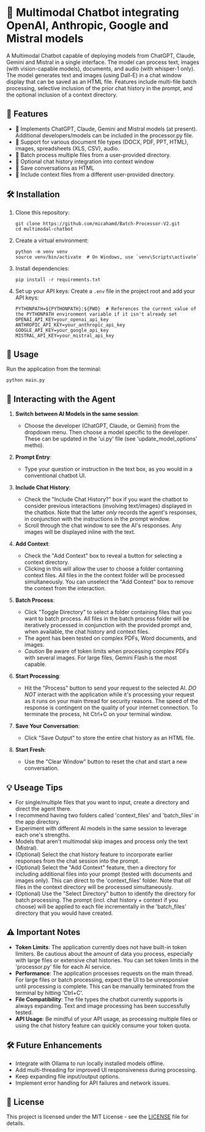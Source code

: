 # 🚀 Multimodal Chatbot integrating OpenAI, Anthropic, Google and Mistral models

A Multimodal Chatbot capable of deploying models from ChatGPT, Claude, Gemini and Mistral in a single interface. The model can process text, images (with vision-capable models), documents, and audio (with whisper-1 only). The model generates text and images (using Dall-E) in a chat window display that can be saved as an HTML file. Features include multi-file batch processing, selective inclusion of the prior chat history in the prompt, and the optional inclusion of a context directory.   

## 🌟 Features 

- 🤖 Implements ChatGPT, Claude, Gemini and Mistral models (at present). Additional developers/models can be included in the processor.py file. 
- 📄 Support for various document file types (DOCX, PDF, PPT, HTML), images, spreadsheets (XLS, CSV), audio.
- 📁 Batch process multiple files from a user-provided directory.
- 💬 Optional chat history integration into context window
- 💾 Save conversations as HTML
- 🧠 Include context files from a different user-provided directory.

## 🛠️ Installation

1. Clone this repository:
   ```
   git clone https://github.com/micahamd/Batch-Processor-V2.git
   cd multimodal-chatbot
   ```

2. Create a virtual environment:
   ```
   python -m venv venv
   source venv/bin/activate  # On Windows, use `venv\Scripts\activate`
   ```

3. Install dependencies:
   ```
   pip install -r requirements.txt
   ```

4. Set up your API keys:
   Create a `.env` file in the project root and add your API keys:
   ```
   PYTHONPATH=${PYTHONPATH}:${PWD}  # References the current value of the PYTHONPATH environment variable if it isn't already set
   OPENAI_API_KEY=your_openai_api_key
   ANTHROPIC_API_KEY=your_anthropic_api_key
   GOOGLE_API_KEY=your_google_api_key
   MISTRAL_API_KEY=your_mistral_api_key
   ```

## 🚀 Usage

Run the application from the terminal:
```
python main.py
```

## 🎯 Interacting with the Agent

1. **Switch between AI Models in the same session**: 
   - Choose the developer (ChatGPT, Claude, or Gemini) from the dropdown menu. Then choose a model specific to the developer. These can be updated in the 'ui.py' file (see 'update_model_options' metho).

2. **Prompt Entry**:
   - Type your question or instruction in the text box, as you would in a conventional chatbot UI.

3. **Include Chat History**:
   - Check the "Include Chat History?" box if you want the chatbot to consider previous interactions (involving text/images) displayed in the chatbox. Note that the latter *only* records the agent's responses, in conjunction with the instructions in the prompt window. 
   - Scroll through the chat window to see the AI's responses. Any images will be displayed inline with the text.

4. **Add Context**:
   - Check the "Add Context" box to reveal a button for selecting a context directory.
   - Clicking in this will allow the user to choose a folder containing context files. *All* files in the the context folder will be processed simultaneously. You can unselect the "Add Context" box to remove the context from the interaction.
  
5. **Batch Process**:
   - Click "Toggle Directory" to select a folder containing files that you want to batch process. All files in the batch process folder will be iteratively processed in conjunction with the provided prompt and, when available, the chat history and context files.
   - The agent has been tested on complex PDFs, Word documents, and images.  
   - *Caution* Be aware of token limits when processing complex PDFs with several images. For large files, Gemini Flash is the most capable.

6. **Start Processing**:
   - Hit the "Process" button to send your request to the selected AI. *DO NOT* interact with the application while it's processing your request as it runs on your main thread for security reasons. The speed of the response is contingent on the quality of your internet connection. To terminate the process, hit Ctrl+C on your terminal window. 

7. **Save Your Conversation**:
   - Click "Save Output" to store the entire chat history as an HTML file.

8. **Start Fresh**:
   - Use the "Clear Window" button to reset the chat and start a new conversation.

## 💡 Useage Tips

- For single/multiple files that you want to input, create a directory and direct the agent there. 
- I recommend having two folders called 'context_files' and 'batch_files' in the app directory. 
- Experiment with different AI models in the same session to leverage each one's strengths. 
- Models that aren't multimodal skip images and process only the text (Mistral). 
- (Optional) Select the chat history feature to incorporate earlier responses from the chat session into the prompt.
- (Optional) Select the "Add Context" feature, then a directory for including additional files into your prompt (tested with documents and images only). This can direct to the 'context_files' folder. Note that *all* files in the context directory will be processed simultaneously.
- (Optional) Use the "Select Directory" button to identify the directory for batch processing. The prompt (incl. chat history + context if you choose) will be applied to each file incrementally in the 'batch_files' directory that you would have created.

## ⚠️ Important Notes

- **Token Limits**: The application currently does not have built-in token limiters. Be cautious about the amount of data you process, especially with large files or extensive chat histories. You can set token limits in the 'processor.py' file for each AI service.
- **Performance**: The application processes requests on the main thread. For large files or batch processing, expect the UI to be unresponsive until processing is complete. This can be manually terminated from the terminal by hitting 'Ctrl+C'.
- **File Compatibility**: The file types the chatbot currently supports is always expanding. Text and image processing has been successfully tested.
- **API Usage**: Be mindful of your API usage, as processing multiple files or using the chat history feature can quickly consume your token quota. 

## 🛠️ Future Enhancements

- Integrate with Ollama to run locally installed models offline.
- Add multi-threading for improved UI responsiveness during processing.
- Keep expanding file input/output options.
- Implement error handling for API failures and network issues.

## 📄 License

This project is licensed under the MIT License - see the [LICENSE](LICENSE) file for details.